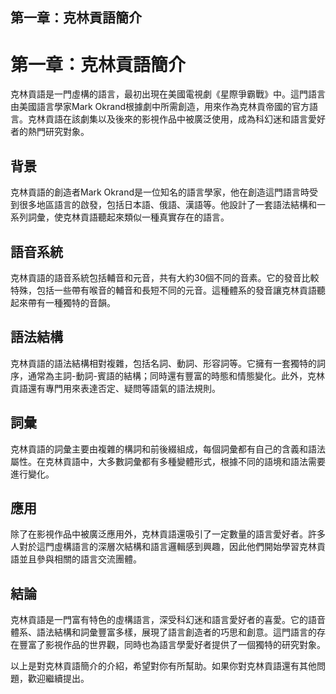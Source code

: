## 第一章：克林貢語簡介

# 第一章：克林貢語簡介

克林貢語是一門虛構的語言，最初出現在美國電視劇《星際爭霸戰》中。這門語言由美國語言學家Mark Okrand根據劇中所需創造，用來作為克林貢帝國的官方語言。克林貢語在該劇集以及後來的影視作品中被廣泛使用，成為科幻迷和語言愛好者的熱門研究對象。

## 背景

克林貢語的創造者Mark Okrand是一位知名的語言學家，他在創造這門語言時受到很多地區語言的啟發，包括日本語、俄語、漢語等。他設計了一套語法結構和一系列詞彙，使克林貢語聽起來類似一種真實存在的語言。

## 語音系統

克林貢語的語音系統包括輔音和元音，共有大約30個不同的音素。它的發音比較特殊，包括一些帶有喉音的輔音和長短不同的元音。這種體系的發音讓克林貢語聽起來帶有一種獨特的音韻。

## 語法結構

克林貢語的語法結構相對複雜，包括名詞、動詞、形容詞等。它擁有一套獨特的詞序，通常為主詞-動詞-賓語的結構；同時還有豐富的時態和情態變化。此外，克林貢語還有專門用來表達否定、疑問等語氣的語法規則。

## 詞彙

克林貢語的詞彙主要由複雜的構詞和前後綴組成，每個詞彙都有自己的含義和語法屬性。在克林貢語中，大多數詞彙都有多種變體形式，根據不同的語境和語法需要進行變化。

## 應用

除了在影視作品中被廣泛應用外，克林貢語還吸引了一定數量的語言愛好者。許多人對於這門虛構語言的深層次結構和語言邏輯感到興趣，因此他們開始學習克林貢語並且參與相關的語言交流團體。

## 結論

克林貢語是一門富有特色的虛構語言，深受科幻迷和語言愛好者的喜愛。它的語音體系、語法結構和詞彙豐富多樣，展現了語言創造者的巧思和創意。這門語言的存在豐富了影視作品的世界觀，同時也為語言學愛好者提供了一個獨特的研究對象。

以上是對克林貢語簡介的介紹，希望對你有所幫助。如果你對克林貢語還有其他問題，歡迎繼續提出。